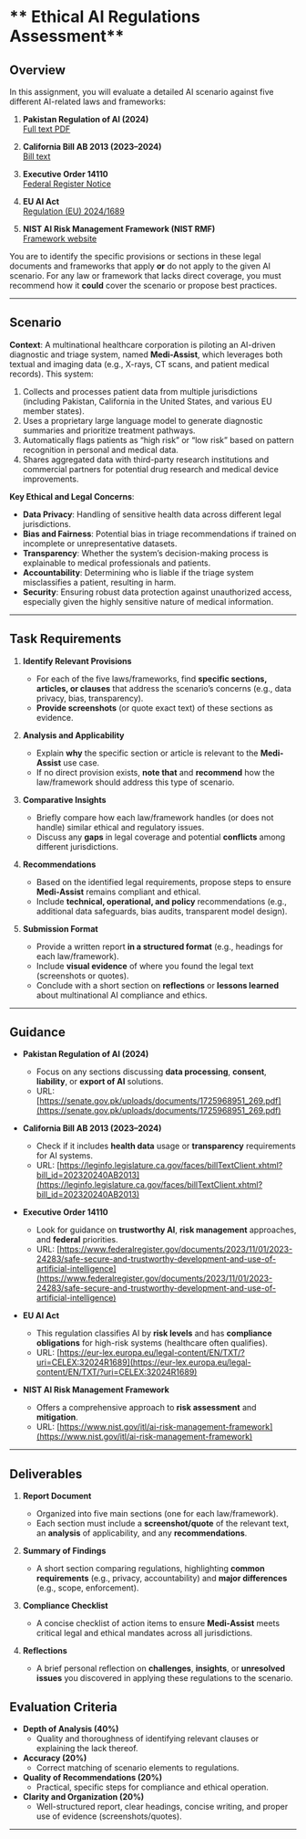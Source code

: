 # ** Ethical AI Regulations Assessment**

## **Overview**

In this assignment, you will evaluate a detailed AI scenario against five different AI-related laws and frameworks:

1. **Pakistan Regulation of AI (2024)**  
   [Full text PDF](https://senate.gov.pk/uploads/documents/1725968951_269.pdf)

2. **California Bill AB 2013 (2023–2024)**  
   [Bill text](https://leginfo.legislature.ca.gov/faces/billTextClient.xhtml?bill_id=202320240AB2013)

3. **Executive Order 14110**  
   [Federal Register Notice](https://www.federalregister.gov/documents/2023/11/01/2023-24283/safe-secure-and-trustworthy-development-and-use-of-artificial-intelligence)

4. **EU AI Act**  
   [Regulation (EU) 2024/1689](https://eur-lex.europa.eu/legal-content/EN/TXT/?uri=CELEX:32024R1689)

5. **NIST AI Risk Management Framework (NIST RMF)**  
   [Framework website](https://www.nist.gov/itl/ai-risk-management-framework)

You are to identify the specific provisions or sections in these legal documents and frameworks that apply **or** do not apply to the given AI scenario. For any law or framework that lacks direct coverage, you must recommend how it **could** cover the scenario or propose best practices.

---

## **Scenario**

**Context**: A multinational healthcare corporation is piloting an AI-driven diagnostic and triage system, named **Medi-Assist**, which leverages both textual and imaging data (e.g., X-rays, CT scans, and patient medical records). This system:

1. Collects and processes patient data from multiple jurisdictions (including Pakistan, California in the United States, and various EU member states).  
2. Uses a proprietary large language model to generate diagnostic summaries and prioritize treatment pathways.  
3. Automatically flags patients as “high risk” or “low risk” based on pattern recognition in personal and medical data.  
4. Shares aggregated data with third-party research institutions and commercial partners for potential drug research and medical device improvements.

**Key Ethical and Legal Concerns**:
- **Data Privacy**: Handling of sensitive health data across different legal jurisdictions.  
- **Bias and Fairness**: Potential bias in triage recommendations if trained on incomplete or unrepresentative datasets.  
- **Transparency**: Whether the system’s decision-making process is explainable to medical professionals and patients.  
- **Accountability**: Determining who is liable if the triage system misclassifies a patient, resulting in harm.  
- **Security**: Ensuring robust data protection against unauthorized access, especially given the highly sensitive nature of medical information.  

---

## **Task Requirements**

1. **Identify Relevant Provisions**  
   - For each of the five laws/frameworks, find **specific sections, articles, or clauses** that address the scenario’s concerns (e.g., data privacy, bias, transparency).  
   - **Provide screenshots** (or quote exact text) of these sections as evidence.

2. **Analysis and Applicability**  
   - Explain **why** the specific section or article is relevant to the **Medi-Assist** use case.  
   - If no direct provision exists, **note that** and **recommend** how the law/framework should address this type of scenario.

3. **Comparative Insights**  
   - Briefly compare how each law/framework handles (or does not handle) similar ethical and regulatory issues.  
   - Discuss any **gaps** in legal coverage and potential **conflicts** among different jurisdictions.

4. **Recommendations**  
   - Based on the identified legal requirements, propose steps to ensure **Medi-Assist** remains compliant and ethical.  
   - Include **technical, operational, and policy** recommendations (e.g., additional data safeguards, bias audits, transparent model design).

5. **Submission Format**  
   - Provide a written report **in a structured format** (e.g., headings for each law/framework).  
   - Include **visual evidence** of where you found the legal text (screenshots or quotes).  
   - Conclude with a short section on **reflections** or **lessons learned** about multinational AI compliance and ethics.

---

## **Guidance**

- **Pakistan Regulation of AI (2024)**  
  - Focus on any sections discussing **data processing**, **consent**, **liability**, or **export of AI** solutions.  
  - URL: [https://senate.gov.pk/uploads/documents/1725968951_269.pdf](https://senate.gov.pk/uploads/documents/1725968951_269.pdf)

- **California Bill AB 2013 (2023–2024)**  
  - Check if it includes **health data** usage or **transparency** requirements for AI systems.  
  - URL: [https://leginfo.legislature.ca.gov/faces/billTextClient.xhtml?bill_id=202320240AB2013](https://leginfo.legislature.ca.gov/faces/billTextClient.xhtml?bill_id=202320240AB2013)

- **Executive Order 14110**  
  - Look for guidance on **trustworthy AI**, **risk management** approaches, and **federal** priorities.  
  - URL: [https://www.federalregister.gov/documents/2023/11/01/2023-24283/safe-secure-and-trustworthy-development-and-use-of-artificial-intelligence](https://www.federalregister.gov/documents/2023/11/01/2023-24283/safe-secure-and-trustworthy-development-and-use-of-artificial-intelligence)

- **EU AI Act**  
  - This regulation classifies AI by **risk levels** and has **compliance obligations** for high-risk systems (healthcare often qualifies).  
  - URL: [https://eur-lex.europa.eu/legal-content/EN/TXT/?uri=CELEX:32024R1689](https://eur-lex.europa.eu/legal-content/EN/TXT/?uri=CELEX:32024R1689)

- **NIST AI Risk Management Framework**  
  - Offers a comprehensive approach to **risk assessment** and **mitigation**.  
  - URL: [https://www.nist.gov/itl/ai-risk-management-framework](https://www.nist.gov/itl/ai-risk-management-framework)

---

## **Deliverables**

1. **Report Document**  
   - Organized into five main sections (one for each law/framework).  
   - Each section must include a **screenshot/quote** of the relevant text, an **analysis** of applicability, and any **recommendations**.

2. **Summary of Findings**  
   - A short section comparing regulations, highlighting **common requirements** (e.g., privacy, accountability) and **major differences** (e.g., scope, enforcement).

3. **Compliance Checklist**  
   - A concise checklist of action items to ensure **Medi-Assist** meets critical legal and ethical mandates across all jurisdictions.

4. **Reflections**  
   - A brief personal reflection on **challenges**, **insights**, or **unresolved issues** you discovered in applying these regulations to the scenario.


## **Evaluation Criteria**

- **Depth of Analysis (40%)**  
  - Quality and thoroughness of identifying relevant clauses or explaining the lack thereof.  
- **Accuracy (20%)**  
  - Correct matching of scenario elements to regulations.  
- **Quality of Recommendations (20%)**  
  - Practical, specific steps for compliance and ethical operation.  
- **Clarity and Organization (20%)**  
  - Well-structured report, clear headings, concise writing, and proper use of evidence (screenshots/quotes).

---

